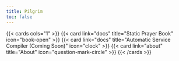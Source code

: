 ```yaml
---
title: Pilgrim
toc: false
---
```


{{< cards cols="1" >}}
  {{< card link="docs" title="Static Prayer Book" icon="book-open" >}}
  {{< card link="docs" title="Automatic Service Compiler (Coming Soon)" icon="clock" >}}
  {{< card link="about" title="About" icon="question-mark-circle" >}}
{{< /cards >}}
